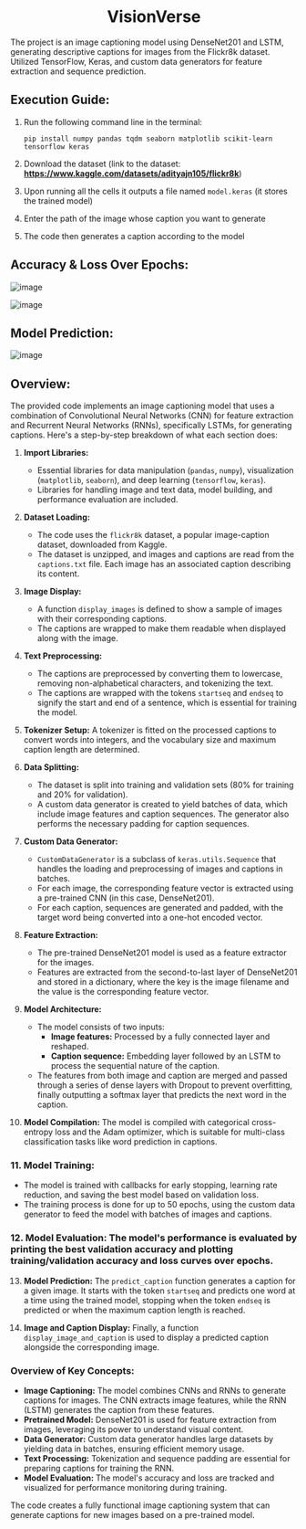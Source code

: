 <h1 align="center">VisionVerse</h1>
The project is an image captioning model using DenseNet201 and LSTM, generating descriptive captions for images from the Flickr8k dataset. Utilized TensorFlow, Keras, and custom data generators for feature extraction and sequence prediction.

## Execution Guide:
1. Run the following command line in the terminal:
   ```
   pip install numpy pandas tqdm seaborn matplotlib scikit-learn tensorflow keras
   ```
   
2. Download the dataset (link to the dataset: **https://www.kaggle.com/datasets/adityajn105/flickr8k**)

3. Upon running all the cells it outputs a file named `model.keras` (it stores the trained model)

4. Enter the path of the image whose caption you want to generate

5. The code then generates a caption according to the model
  
## Accuracy & Loss Over Epochs:

![image](https://github.com/user-attachments/assets/f29900b0-40fb-4ca6-a080-0fd0e421eeed)

![image](https://github.com/user-attachments/assets/7989c24f-adf9-4f2c-8512-aa4776a73947)

## Model Prediction:

![image](https://github.com/user-attachments/assets/fde528fa-b830-4097-902c-d9bb53bf49d4)

## Overview:
The provided code implements an image captioning model that uses a combination of Convolutional Neural Networks (CNN) for feature extraction and Recurrent Neural Networks (RNNs), specifically LSTMs, for generating captions. Here's a step-by-step breakdown of what each section does:

1. **Import Libraries:**
   - Essential libraries for data manipulation (`pandas`, `numpy`), visualization (`matplotlib`, `seaborn`), and deep learning (`tensorflow`, `keras`).
   - Libraries for handling image and text data, model building, and performance evaluation are included.

2. **Dataset Loading:**
   - The code uses the `flickr8k` dataset, a popular image-caption dataset, downloaded from Kaggle.
   - The dataset is unzipped, and images and captions are read from the `captions.txt` file. Each image has an associated caption describing its content.

3. **Image Display:**
   - A function `display_images` is defined to show a sample of images with their corresponding captions.
   - The captions are wrapped to make them readable when displayed along with the image.

4. **Text Preprocessing:**
   - The captions are preprocessed by converting them to lowercase, removing non-alphabetical characters, and tokenizing the text.
   - The captions are wrapped with the tokens `startseq` and `endseq` to signify the start and end of a sentence, which is essential for training the model.

5. **Tokenizer Setup:** A tokenizer is fitted on the processed captions to convert words into integers, and the vocabulary size and maximum caption length are determined.

6. **Data Splitting:**
   - The dataset is split into training and validation sets (80% for training and 20% for validation).
   - A custom data generator is created to yield batches of data, which include image features and caption sequences. The generator also performs the necessary padding for caption sequences.

7. **Custom Data Generator:**
   - `CustomDataGenerator` is a subclass of `keras.utils.Sequence` that handles the loading and preprocessing of images and captions in batches.
   - For each image, the corresponding feature vector is extracted using a pre-trained CNN (in this case, DenseNet201).
   - For each caption, sequences are generated and padded, with the target word being converted into a one-hot encoded vector.

8. **Feature Extraction:**
   - The pre-trained DenseNet201 model is used as a feature extractor for the images.
   - Features are extracted from the second-to-last layer of DenseNet201 and stored in a dictionary, where the key is the image filename and the value is the corresponding feature vector.

9. **Model Architecture:**
   - The model consists of two inputs:
     - **Image features:** Processed by a fully connected layer and reshaped.
     - **Caption sequence:** Embedding layer followed by an LSTM to process the sequential nature of the caption.
   - The features from both image and caption are merged and passed through a series of dense layers with Dropout to prevent overfitting, finally outputting a softmax layer that predicts the next word in the caption.

10. **Model Compilation:** The model is compiled with categorical cross-entropy loss and the Adam optimizer, which is suitable for multi-class classification tasks like word prediction in captions.

### 11. **Model Training:**
   - The model is trained with callbacks for early stopping, learning rate reduction, and saving the best model based on validation loss.
   - The training process is done for up to 50 epochs, using the custom data generator to feed the model with batches of images and captions.

### 12. **Model Evaluation:** The model's performance is evaluated by printing the best validation accuracy and plotting training/validation accuracy and loss curves over epochs.

13. **Model Prediction:** The `predict_caption` function generates a caption for a given image. It starts with the token `startseq` and predicts one word at a time using the trained model, stopping when the token `endseq` is predicted or when the maximum caption length is reached.

14. **Image and Caption Display:** Finally, a function `display_image_and_caption` is used to display a predicted caption alongside the corresponding image.

### Overview of Key Concepts:
- **Image Captioning:** The model combines CNNs and RNNs to generate captions for images. The CNN extracts image features, while the RNN (LSTM) generates the caption from these features.
- **Pretrained Model:** DenseNet201 is used for feature extraction from images, leveraging its power to understand visual content.
- **Data Generator:** Custom data generator handles large datasets by yielding data in batches, ensuring efficient memory usage.
- **Text Processing:** Tokenization and sequence padding are essential for preparing captions for training the RNN.
- **Model Evaluation:** The model's accuracy and loss are tracked and visualized for performance monitoring during training.

The code creates a fully functional image captioning system that can generate captions for new images based on a pre-trained model.
